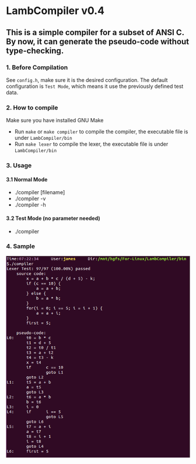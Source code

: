 # LambCompiler v0.4

## This is a simple compiler for a subset of ANSI C. By now, it can generate the pseudo-code without type-checking.

### 1. Before Compilation

See `config.h`, make sure it is the desired configuration. The default configuration is `Test Mode`, which means it use the previously defined test data.

### 2. How to compile

Make sure you have installed GNU Make

* Run `make` or `make compiler` to compile the compiler, the executable file is under `LambCompiler/bin`
* Run `make lexer` to compile the lexer, the executable file is under `LambCompiler/bin`

### 3. Usage

#### 3.1 Normal Mode
* ./compiler [filename]
* ./compiler -v
* ./compiler -h

#### 3.2 Test Mode (no parameter needed)
* ./compiler

### 4. Sample

![](https://raw.githubusercontent.com/Jameeeees/LambCompiler/master/doc/output.PNG)

